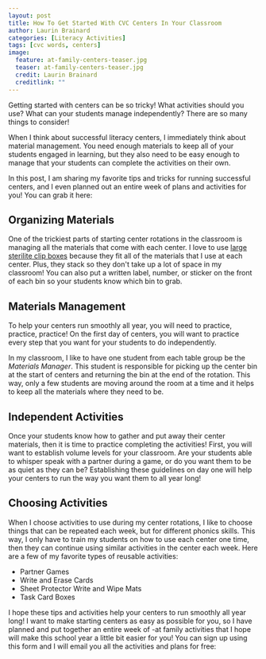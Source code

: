 ```yaml
---
layout: post
title: How To Get Started With CVC Centers In Your Classroom
author: Laurin Brainard
categories: [Literacy Activities]
tags: [cvc words, centers]
image:
  feature: at-family-centers-teaser.jpg
  teaser: at-family-centers-teaser.jpg
  credit: Laurin Brainard
  creditlink: ""
---  
```

Getting started with centers can be so tricky! What activities should you use? What can your students manage independently? There are so many things to consider! 

When I think about successful literacy centers, I immediately think about material management. You need enough materials to keep all of your students engaged in learning, but they also need to be easy enough to manage that your students can complete the activities on their own.

In this post, I am sharing my favorite tips and tricks for running successful centers, and I even planned out an entire week of plans and activities for you! You can grab it here:

<div id="fd-form-64c14cef207ff6fa282b6d03"></div>
<script>
  window.fd('form', {
    formId: '64c14cef207ff6fa282b6d03',
    containerEl: '#fd-form-64c14cef207ff6fa282b6d03'
  });
</script>

## Organizing Materials

One of the trickiest parts of starting center rotations in the classroom is managing all the materials that come with each center. I love to use [large sterilite clip boxes](https://amzn.to/3QfkZjk) because they fit all of the materials that I use at each center. Plus, they stack so they don't take up a lot of space in my classroom! You can also put a written label, number, or sticker on the front of each bin so your students know which bin to grab. 

## Materials Management

To help your centers run smoothly all year, you will need to practice, practice, practice! On the first day of centers, you will want to practice every step that you want for your students to do independently. 

In my classroom, I like to have one student from each table group be the _Materials Manager_. This student is responsible for picking up the center bin at the start of centers and returning the bin at the end of the rotation. This way, only a few students are moving around the room at a time and it helps to keep all the materials where they need to be. 

## Independent Activities

Once your students know how to gather and put away their center materials, then it is time to practice completing the activities! First, you will want to establish volume levels for your classroom. Are your students able to whisper speak with a partner during a game, or do you want them to be as quiet as they can be? Establishing these guidelines on day one will help your centers to run the way you want them to all year long! 

## Choosing Activities

When I choose activities to use during my center rotations, I like to choose things that can be repeated each week, but for different phonics skills. This way, I only have to train my students on how to use each center one time, then they can continue using similar activities in the center each week. Here are a few of my favorite types of reusable activities:
- Partner Games
- Write and Erase Cards
- Sheet Protector Write and Wipe Mats
- Task Card Boxes

I hope these tips and activities help your centers to run smoothly all year long! I want to make starting centers as easy as possible for you, so I have planned and put together an entire week of -at family activities that I hope will make this school year a little bit easier for you! You can sign up using this form and I will email you all the activities and plans for free: